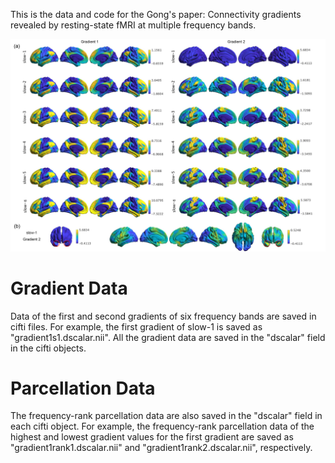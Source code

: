 This is the data and code for the Gong's paper: Connectivity gradients revealed by resting-state fMRI at multiple frequency bands.

![Connectivity Gradients across Frequency Bands](https://github.com/zuoxinian/CCS/blob/master/parcellation/hcpgradient/fig2.jpg)

Gradient Data
======
Data of the first and second gradients of six frequency bands are saved in cifti files. For example, the first gradient of slow-1 is saved as "gradient1s1.dscalar.nii". All the gradient data are saved in the "dscalar" field in the cifti objects.

Parcellation Data
======
The frequency-rank parcellation data are also saved in the "dscalar" field in each cifti object. For example, the frequency-rank parcellation data of the highest and lowest gradient values for the first gradient are saved as "gradient1rank1.dscalar.nii" and "gradient1rank2.dscalar.nii", respectively.
